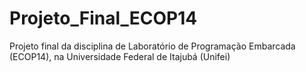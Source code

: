 # Projeto_Final_ECOP14
Projeto final da disciplina de Laboratório de Programação Embarcada (ECOP14), na Universidade Federal de Itajubá (Unifei)

